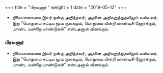﻿+++
title = "பிரமனார்  "
weight = 1
date = "2019-05-12"
+++


- நிலையாமையை இவர் நன்கு அறிந்தவர்; அதனை அறிவுறுத்துதலிலும் வல்லவர்; இது “பொதுமை சுட்டிய மூவ ருலகமும், பொதுமை யின்றி யாண்டிசி னோர்க்கும், மாண்ட வன்றே யாண்டுகள்” என்பதனால் விளங்கும். 
  
### பிரமனார்  
- நிலையாமையை இவர் நன்கு அறிந்தவர்; அதனை அறிவுறுத்துதலிலும் வல்லவர்; இது “பொதுமை சுட்டிய மூவ ருலகமும், பொதுமை யின்றி யாண்டிசி னோர்க்கும், மாண்ட வன்றே யாண்டுகள்” என்பதனால் விளங்கும். 
